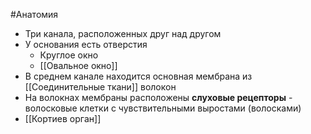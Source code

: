 #Анатомия 
- Три канала, расположенных друг над другом 
- У основания есть отверстия
	- Круглое окно
	- [[Овальное окно]]
- В среднем канале находится основная мембрана из [[Соединительные ткани]] волокон
- На волокнах мембраны расположены **слуховые рецепторы** - волосковые клетки с чувствительными выростами (волосками)
- [[Кортиев орган]] 